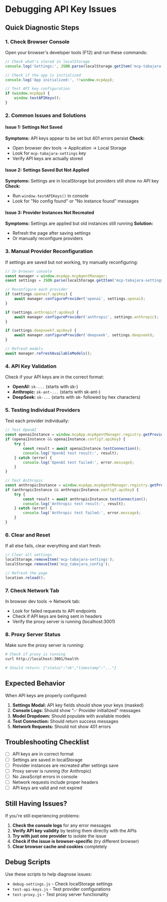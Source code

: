 # Debugging API Key Issues

## Quick Diagnostic Steps

### 1. Check Browser Console
Open your browser's developer tools (F12) and run these commands:

```javascript
// Check what's stored in localStorage
console.log('Settings:', JSON.parse(localStorage.getItem('mcp-tabajara-settings') || '{}'));

// Check if the app is initialized
console.log('App initialized:', !!window.mcpApp);

// Test API key configuration
if (window.mcpApp) {
    window.testAPIKeys();
}
```

### 2. Common Issues and Solutions

#### Issue 1: Settings Not Saved
**Symptoms:** API keys appear to be set but 401 errors persist
**Check:** 
- Open browser dev tools → Application → Local Storage
- Look for `mcp-tabajara-settings` key
- Verify API keys are actually stored

#### Issue 2: Settings Saved But Not Applied
**Symptoms:** Settings are in localStorage but providers still show no API key
**Check:**
- Run `window.testAPIKeys()` in console
- Look for "No config found" or "No instance found" messages

#### Issue 3: Provider Instances Not Recreated
**Symptoms:** Settings are applied but old instances still running
**Solution:** 
- Refresh the page after saving settings
- Or manually reconfigure providers

### 3. Manual Provider Reconfiguration

If settings are saved but not working, try manually reconfiguring:

```javascript
// In browser console
const manager = window.mcpApp.mcpAgentManager;
const settings = JSON.parse(localStorage.getItem('mcp-tabajara-settings') || '{}');

// Reconfigure each provider
if (settings.openai?.apiKey) {
    await manager.configureProvider('openai', settings.openai);
}

if (settings.anthropic?.apiKey) {
    await manager.configureProvider('anthropic', settings.anthropic);
}

if (settings.deepseek?.apiKey) {
    await manager.configureProvider('deepseek', settings.deepseek);
}

// Refresh models
await manager.refreshAvailableModels();
```

### 4. API Key Validation

Check if your API keys are in the correct format:

- **OpenAI:** `sk-...` (starts with sk-)
- **Anthropic:** `sk-ant-...` (starts with sk-ant-)
- **DeepSeek:** `sk-...` (starts with sk- followed by hex characters)

### 5. Testing Individual Providers

Test each provider individually:

```javascript
// Test OpenAI
const openaiInstance = window.mcpApp.mcpAgentManager.registry.getProviderInstance('openai');
if (openaiInstance && openaiInstance.config?.apiKey) {
    try {
        const result = await openaiInstance.testConnection();
        console.log('OpenAI test result:', result);
    } catch (error) {
        console.log('OpenAI test failed:', error.message);
    }
}

// Test Anthropic
const anthropicInstance = window.mcpApp.mcpAgentManager.registry.getProviderInstance('anthropic');
if (anthropicInstance && anthropicInstance.config?.apiKey) {
    try {
        const result = await anthropicInstance.testConnection();
        console.log('Anthropic test result:', result);
    } catch (error) {
        console.log('Anthropic test failed:', error.message);
    }
}
```

### 6. Clear and Reset

If all else fails, clear everything and start fresh:

```javascript
// Clear all settings
localStorage.removeItem('mcp-tabajara-settings');
localStorage.removeItem('mcp_tabajara_config');

// Refresh the page
location.reload();
```

### 7. Check Network Tab

In browser dev tools → Network tab:
- Look for failed requests to API endpoints
- Check if API keys are being sent in headers
- Verify the proxy server is running (localhost:3001)

### 8. Proxy Server Status

Make sure the proxy server is running:
```bash
# Check if proxy is running
curl http://localhost:3001/health

# Should return: {"status":"ok","timestamp":"..."}
```

## Expected Behavior

When API keys are properly configured:

1. **Settings Modal:** API key fields should show your keys (masked)
2. **Console Logs:** Should show "✅ Provider initialized" messages
3. **Model Dropdown:** Should populate with available models
4. **Test Connection:** Should return success messages
5. **Network Requests:** Should not show 401 errors

## Troubleshooting Checklist

- [ ] API keys are in correct format
- [ ] Settings are saved in localStorage
- [ ] Provider instances are recreated after settings save
- [ ] Proxy server is running (for Anthropic)
- [ ] No JavaScript errors in console
- [ ] Network requests include proper headers
- [ ] API keys are valid and not expired

## Still Having Issues?

If you're still experiencing problems:

1. **Check the console logs** for any error messages
2. **Verify API key validity** by testing them directly with the APIs
3. **Try with just one provider** to isolate the issue
4. **Check if the issue is browser-specific** (try different browser)
5. **Clear browser cache and cookies** completely

## Debug Scripts

Use these scripts to help diagnose issues:

- `debug-settings.js` - Check localStorage settings
- `test-api-keys.js` - Test provider configurations
- `test-proxy.js` - Test proxy server functionality 